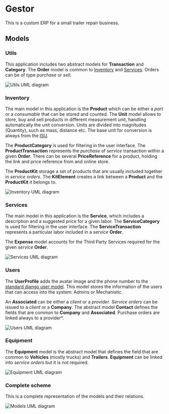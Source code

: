 # Gestor

This is a custom ERP for a small trailer repair business.

## Models

### Utils
This application includes two abstract models for **Transaction** and **Category**. The
**Order** model is common to [Inventory](#Inventory) and [Services](#Services). Orders can be of type *purchase* 
or *sell*.

![Utils UML diagram](https://raw.githubusercontent.com/vladimir1284/gestor/master/utils_models.png)

### Inventory
The main model in this application is the **Product** which can be either a *part* or a *consumable* that can 
be stored and counted.
The **Unit** model allows to store, buy and sell products in different measurement unit, handling automatically 
the unit conversion. Units are divided into magnitudes (Quantity), such as mass, distance etc. The base unit for conversion is always from the [ISU](https://en.wikipedia.org/wiki/International_System_of_Units).

The **ProductCategory** is used for filtering in the user interface. The **ProductTransaction** represents the *purchase* of *service* transaction within a given **Order**. There can be several **PriceReference** for a product, holding the link and price reference from and online store.

The **ProductKit** storage a set of products that are usually included together in *service orders*. The 
**KitElement** creates a link between a **Product** and the **ProductKit** it belongs to.

![Inventory UML diagram](https://raw.githubusercontent.com/vladimir1284/gestor/master/inventory_models.png)

### Services
The main model in this application is the **Service**, which includes a description and a suggested price 
for a given labor. The **ServiceCategory** is used for filtering in the user interface. The **ServiceTransaction** represents a particular labor included in a *service* **Order**. 

The **Expense** model accounts for the Third Party Services required for the given *service* **Order**. 

![Services UML diagram](https://raw.githubusercontent.com/vladimir1284/gestor/master/services_models.png)

### Users
The **UserProfile** adds the avatar image and the phone number to the [standard django user model](https://docs.djangoproject.com/en/4.1/ref/contrib/auth/). This model stores the information of the users that can access into
the system: Admins or Mechanistic.

An **Associated** can be either a *client* or a *provider*. *Service orders* can be issued to a *client* or a 
**Company**. The abstract model **Contact** defines the fields that are common to **Company** and **Associated**.
Purchase orders are linked always to a provider*.

![Users UML diagram](https://raw.githubusercontent.com/vladimir1284/gestor/master/users_models.png)

### Equipment
The **Equipment** model is the abstract model that defines the field that are common to **Vehicles** (mostly trucks) and **Trailers**. **Equipment** can be linked into *service orders* but it is not required.

![Equipment UML diagram](https://raw.githubusercontent.com/vladimir1284/gestor/master/equipment_models.png)


### Complete scheme
This is a complete representation of the models and their relations.

![Models UML diagram](https://raw.githubusercontent.com/vladimir1284/gestor/master/models.png)